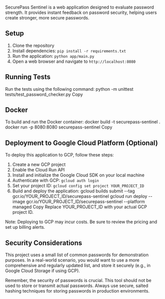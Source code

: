 SecurePass Sentinel is a web application designed to evaluate password strength. It provides instant feedback on password security, helping users create stronger, more secure passwords.

## Setup

1. Clone the repository
2. Install dependencies: `pip install -r requirements.txt`
3. Run the application: `python app/main.py`
4. Open a web browser and navigate to `http://localhost:8080`

## Running Tests

Run the tests using the following command:
python -m unittest tests/test_password_checker.py
Copy
## Docker

To build and run the Docker container:
docker build -t securepass-sentinel .
docker run -p 8080:8080 securepass-sentinel
Copy

## Deployment to Google Cloud Platform (Optional)

To deploy this application to GCP, follow these steps:

1. Create a new GCP project
2. Enable the Cloud Run API
3. Install and initialize the Google Cloud SDK on your local machine
4. Authenticate with GCP: `gcloud auth login`
5. Set your project ID: `gcloud config set project YOUR_PROJECT_ID`
6. Build and deploy the application:
gcloud builds submit --tag gcr.io/YOUR_PROJECT_ID/securepass-sentinel
gcloud run deploy --image gcr.io/YOUR_PROJECT_ID/securepass-sentinel --platform managed
Copy
Replace YOUR_PROJECT_ID with your actual GCP project ID.

Note: Deploying to GCP may incur costs. Be sure to review the pricing and set up billing alerts.

## Security Considerations

This project uses a small list of common passwords for demonstration purposes. In a real-world scenario, you would want to use a more comprehensive and regularly updated list, and store it securely (e.g., in Google Cloud Storage if using GCP).

Remember, the security of passwords is crucial. This tool should not be used to store or transmit actual passwords. Always use secure, salted hashing techniques for storing passwords in production environments.

